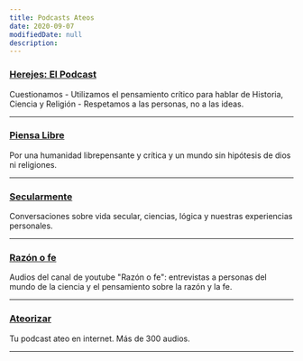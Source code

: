 ```yaml
---
title: Podcasts Ateos
date: 2020-09-07
modifiedDate: null
description:
---
```


### [Herejes: El Podcast](https://open.spotify.com/show/5pimYTQLSCx0M0wYyYWGe8)
Cuestionamos - Utilizamos el pensamiento crítico para hablar de Historia, Ciencia y Religión - Respetamos a las personas, no a las ideas.

---
### [Piensa Libre](https://open.spotify.com/show/21gZWwHX9QXHf86zpovaQ5)
Por una humanidad librepensante y crítica y un mundo sin hipótesis de dios ni religiones.

---
### [Secularmente](https://anchor.fm/secularmente)
Conversaciones sobre vida secular, ciencias, lógica y nuestras experiencias personales.

---
### [Razón o fe](https://www.ivoox.com/podcast-razon-o-fe_sq_f1718078_1.html)
Audios del canal de youtube "Razón o fe": entrevistas a personas del mundo de la ciencia y el pensamiento sobre la razón y la fe. 

---
### [Ateorizar](https://www.ivoox.com/podcast-ateorizar_sq_f120851_1.html)
Tu podcast ateo en internet. Más de 300 audios.

---